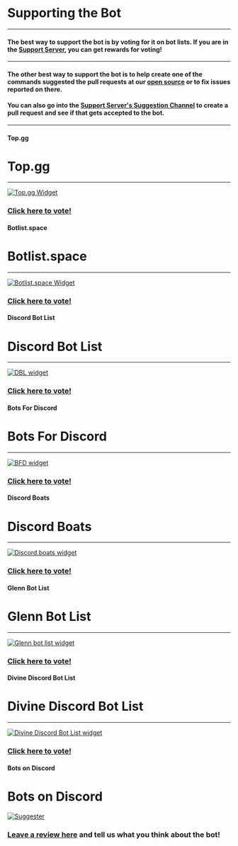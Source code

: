 # Supporting the Bot
---
#### The best way to support the bot is by voting for it on bot lists. If you are in the [Support Server](https://discord.gg/G5pEdUp), you can get rewards for voting!
---
#### The other best way to support the bot is to help create one of the commands suggested the pull requests at our [open source](https://github.com/Suggester-Bot/Suggester) or to fix issues reported on there.
#### You can also go into the [Support Server's Suggestion Channel](https://canary.discordapp.com/channels/566002482166104066/621433843294928927/621688543160303626) to create a pull request and see if that gets accepted to the bot. 
---
<!-- tabs:start -->

#### **Top.gg**

# Top.gg
---
[![Top.gg Widget](https://discordbots.org/api/widget/564426594144354315.svg)](https://discordbots.org/bot/564426594144354315)
### [Click here to vote!](https://top.gg/bot/564426594144354315/vote)

#### **Botlist.space**

# Botlist.space
---
[![Botlist.space Widget](https://api.botlist.space/widget/564426594144354315/2)](https://botlist.space/bot/564426594144354315?utm_source=bls&utm_medium=widget&utm_campaign=564426594144354315)
### [Click here to vote!](https://botlist.space/bot/564426594144354315/upvote)

#### **Discord Bot List**

# Discord Bot List
---
[![DBL widget](https://discordbotlist.com/bots/564426594144354315/widget)](https://discordbotlist.com/bots/564426594144354315)
### [Click here to vote!](https://discordbotlist.com/bots/564426594144354315/upvote)

#### **Bots For Discord**

# Bots For Discord
---
[![BFD widget](https://botsfordiscord.com/api/bot/564426594144354315/widget)](https://botsfordiscord.com/bots/564426594144354315)
### [Click here to vote!](https://botsfordiscord.com/bot/564426594144354315/vote)

#### **Discord Boats**

# Discord Boats
---
[![Discord.boats widget](https://discord.boats/api/widget/564426594144354315)](https://discord.boats/bot/564426594144354315)
### [Click here to vote!](https://discord.boats/bot/564426594144354315/vote)

#### **Glenn Bot List**

# Glenn Bot List
---
[![Glenn bot list widget](https://glennbotlist.xyz/bot/564426594144354315/widget)](https://glennbotlist.xyz/bot/564426594144354315/vote)
### [Click here to vote!](https://glennbotlist.xyz/bot/564426594144354315/vote)

#### **Divine Discord Bot List**

# Divine Discord Bot List
---
[![Divine Discord Bot List widget](https://divinediscordbots.com/api/widget/564426594144354315.svg)](https://divinediscordbots.com/bot/564426594144354315/vote)
### [Click here to vote!](https://divinediscordbots.com/bot/564426594144354315/vote)

#### **Bots on Discord**

# Bots on Discord
[![Suggester](https://bots.ondiscord.xyz/bots/564426594144354315/embed?showGuilds=true)](https://bots.ondiscord.xyz/bots/564426594144354315)
### [Leave a review here](https://bots.ondiscord.xyz/bots/564426594144354315/review) and tell us what you think about the bot!

<!-- tabs:end -->
